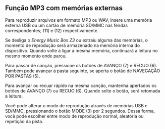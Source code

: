 ## Função MP3 com memórias externas

Para reproduzir arquivos em formato MP3 ou WAV, insere uma memória externa USB ou um cartão de memória SD/MMC nas fendas correspondentes; (11) e (12) respectivamente.

Se desliga o *Energy Music Box Z3* ou extraiu alguma das memórias, o momento de reprodução será armazenado na memória interna do dispositivo. Quando volte à ligar a mesma memória, continuará a leitura no mesmo momento onde parou.

Para passar de canção, pressione os botões de AVANÇO (7) e RECUO (6). Também pode avançar à pasta seguinte, se aperta o botão de NAVEGAÇÃO POR PASTAS (5).

Para avançar ou recuar rápido na mesma canção, mantenha apertados os botões de AVANÇO (7) ou RECUO (6). Quando solte o botão, será retomada a leitura.

Você pode alterar o modo de reprodução através de memórias USB e SD/MMC, pressionando o botão MODE (3) por 2 segundos. Dessa forma, você pode escolher entre modo de reprodução normal, aleatória ou repetição da pista.
